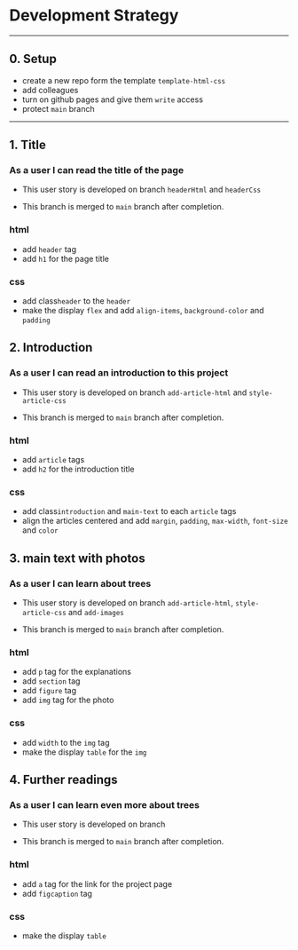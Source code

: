 # Development Strategy

<!-- describe your project -->

---

## 0. Setup

<!-- what code do you need just to open the project? this might include:
  - boilerplate code (https://brandlitic.com/what-is-boilerplate-code/)
  - loading program data
  - rendering the initial user interface
-->

- create a new repo form the template `template-html-css`
- add colleagues
- turn on github pages and give them `write` access
- protect `main` branch

---

<!-- copy this section once for each must-have user story -->

## 1. Title

### As a user I can read the title of the page

- This user story is developed on branch `headerHtml` and `headerCss`

- This branch is merged to `main` branch after completion.

### html

- add `header` tag
- add `h1` for the page title

### css

- add class`header` to the `header`
- make the display `flex` and add `align-items`, `background-color` and
  `padding`

## 2. Introduction

### As a user I can read an introduction to this project

- This user story is developed on branch `add-article-html` and
  `style-article-css`

- This branch is merged to `main` branch after completion.

### html

- add `article` tags
- add `h2` for the introduction title

### css

- add class`introduction` and `main-text` to each `article` tags
- align the articles centered and add `margin`, `padding`, `max-width`,
  `font-size` and `color`

## 3. main text with photos

### As a user I can learn about trees

- This user story is developed on branch `add-article-html`, `style-article-css`
  and `add-images`

- This branch is merged to `main` branch after completion.

### html

- add `p` tag for the explanations
- add `section` tag
- add `figure` tag
- add `img` tag for the photo

### css

- add `width` to the `img` tag
- make the display `table` for the `img`

## 4. Further readings

### As a user I can learn even more about trees

- This user story is developed on branch

- This branch is merged to `main` branch after completion.

### html

- add `a` tag for the link for the project page
- add `figcaption` tag

### css

- make the display `table`
